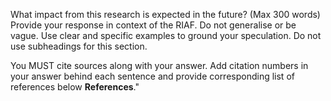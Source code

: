What impact from this research is expected in the future? (Max 300 words)
Provide your response in context of the RIAF.
Do not generalise or be vague. Use clear and specific examples to ground your speculation.
Do not use subheadings for this section.

You MUST cite sources along with your answer. Add citation numbers in your answer behind each sentence and provide corresponding list of references below **References**."